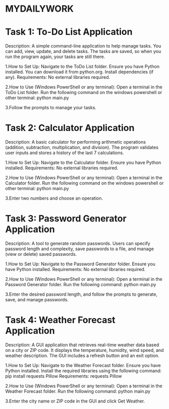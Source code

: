 # MYDAILYWORK

# Task 1: To-Do List Application
Description: A simple command-line application to help manage tasks. You can add, view, update, and delete tasks. The tasks are saved, so when you run the program again, your tasks are still there.

1.How to Set Up:
Navigate to the ToDo List folder.
Ensure you have Python installed. You can download it from python.org.
Install dependencies (if any).
Requirements:
No external libraries required.

2.How to Use (Windows PowerShell or any terminal):
Open a terminal in the ToDo List folder.
Run the following command on the windows powershell or other terminal:
python main.py

3.Follow the prompts to manage your tasks.

# Task 2: Calculator Application
Description: A basic calculator for performing arithmetic operations (addition, subtraction, multiplication, and division). The program validates user inputs and stores a history of the last 7 calculations.

1.How to Set Up:
Navigate to the Calculator folder.
Ensure you have Python installed.
Requirements:
No external libraries required.

2.How to Use (Windows PowerShell or any terminal):
Open a terminal in the Calculator folder.
Run the following command on the windows powershell or other terminal:
python main.py

3.Enter two numbers and choose an operation.


# Task 3: Password Generator Application
Description: A tool to generate random passwords. Users can specify password length and complexity, save passwords to a file, and manage (view or delete) saved passwords.

1.How to Set Up:
Navigate to the Password Generator folder.
Ensure you have Python installed.
Requirements:
No external libraries required.

2.How to Use (Windows PowerShell or any terminal):
Open a terminal in the Password Generator folder.
Run the following command:
python main.py

3.Enter the desired password length, and follow the prompts to generate, save, and manage passwords.


# Task 4: Weather Forecast Application
Description: A GUI application that retrieves real-time weather data based on a city or ZIP code. It displays the temperature, humidity, wind speed, and weather description. The GUI includes a refresh button and an exit option.

1.How to Set Up:
Navigate to the Weather Forecast folder.
Ensure you have Python installed.
Install the required libraries using the following command:
pip install requests Pillow
Requirements:
requests
Pillow

2.How to Use (Windows PowerShell or any terminal):
Open a terminal in the Weather Forecast folder.
Run the following command:
python main.py

3.Enter the city name or ZIP code in the GUI and click Get Weather.


